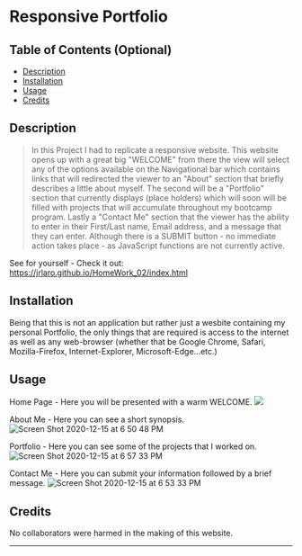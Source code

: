 # Responsive Portfolio


## Table of Contents (Optional)

* [Description](#description)
* [Installation](#installation)
* [Usage](#usage)
* [Credits](#credits)


## Description 

> In this Project I had to replicate a responsive website. This website opens up with a great big "WELCOME" from there the view will select any of the options available on the Navigational bar which contains links that will redirected the viewer to an "About" section that briefly describes a little about myself. The second will be a "Portfolio" section that currently displays (place holders) which will soon will be filled with projects that will accumulate throughout my bootcamp program. Lastly a "Contact Me" section that the viewer has the ability to enter in their First/Last name, Email address, and a message that they can enter. Although there is a SUBMIT button - no immediate action takes place - as JavaScript functions are not currently active.


See for yourself - Check it out: 
https://jrlaro.github.io/HomeWork_02/index.html


## Installation

Being that this is not an application but rather just a wesbite containing my personal Portfolio, the only things that are required is access to the internet as well as any web-browser (whether that be Google Chrome, Safari, Mozilla-Firefox, Internet-Explorer, Microsoft-Edge...etc.)
 


## Usage 
Home Page - Here you will be presented with a warm WELCOME.
![](https://user-images.githubusercontent.com/74631465/102282661-edf7fe00-3efe-11eb-9077-221915e2f9db.png)

About Me - Here you can see a short synopsis.
![Screen Shot 2020-12-15 at 6 50 48 PM](https://user-images.githubusercontent.com/74631465/102286728-e3416700-3f06-11eb-9729-4fda2a9afa5a.png)


Portfolio - Here you can see some of the projects that I worked on. 
![Screen Shot 2020-12-15 at 6 57 33 PM](https://user-images.githubusercontent.com/74631465/102286992-71b5e880-3f07-11eb-8634-01390ed9a07f.png)

Contact Me - Here you can submit your information followed by a brief message. 
![Screen Shot 2020-12-15 at 6 53 33 PM](https://user-images.githubusercontent.com/74631465/102286704-d886d200-3f06-11eb-98bb-ea60b7ed9874.png)

## Credits

No collaborators were harmed in the making of this website.

---

